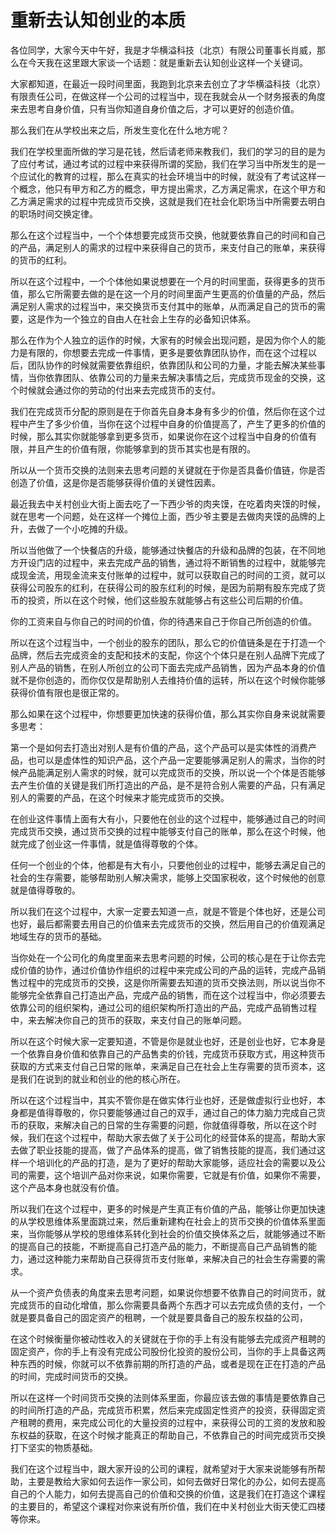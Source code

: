 # 重新去认知创业的本质

各位同学，大家今天中午好，我是才华横溢科技（北京）有限公司董事长肖威，那么在今天我在这里跟大家谈一个话题：就是重新去认知创业这样一个关键词。

大家都知道，在最近一段时间里面，我跑到北京来去创立了才华横溢科技（北京）有限责任公司，在做这样一个公司的过程当中，现在我就会从一个财务报表的角度来去思考自身价值，只有当你知道自身价值之后，才可以更好的创造价值。

那么我们在从学校出来之后，所发生变化在什么地方呢？

我们在学校里面所做的学习是花钱，然后请老师来教我们，我们的学习的目的是为了应付考试，通过考试的过程中来获得所谓的奖励，我们在学习当中所发生的是一个应试化的教育的过程，那么在真实的社会环境当中的时候，就没有了考试这样一个概念，他只有甲方和乙方的概念，甲方提出需求，乙方满足需求，在这个甲方和乙方满足需求的过程中完成货币交换，这就是我们在社会化职场当中所需要去明白的职场时间交换定律。

那么在这个过程当中，一个个体想要完成货币交换，他就要依靠自己的时间和自己的产品，满足别人的需求的过程中来获得自己的货币，来支付自己的账单，来获得的货币的红利。

所以在这个过程中，一个个体他如果说想要在一个月的时间里面，获得更多的货币值，那么它所需要去做的是在这一个月的时间里面产生更高的价值量的产品，然后满足别人需求的过程当中，来交换货币支付其中的账单，从而满足自己的货币的需要，这是作为一个独立的自由人在社会上生存的必备知识体系。

那么在作为个人独立的运作的时候，大家有的时候会出现问题，是因为你个人的能力是有限的，你想要去完成一件事情，更多是要依靠团队协作，而在这个过程以后，团队协作的时候就需要依靠组织，依靠团队和公司的力量，才能去解决某些事情，当你依靠团队、依靠公司的力量来去解决事情之后，完成货币现金的交换，这个时候就会通过你的劳动的付出来去完成货币的支付。

我们在完成货币分配的原则是在于你首先自身本身有多少的价值，然后你在这个过程中产生了多少价值，当你在这个过程中自身的价值提高了，产生了更多的价值的时候，那么其实你就能够拿到更多货币，如果说你在这个过程当中自身的价值有限，并且产生的价值有限，你能够拿到的货币其实也是有限的。

所以从一个货币交换的法则来去思考问题的关键就在于你是否具备价值链，你是否创造了价值，这是你是否能够获得价值的关键性因素。

最近我去中关村创业大街上面去吃了一下西少爷的肉夹馍，在吃着肉夹馍的时候，就在思考一个问题，处在这样一个摊位上面，西少爷主要是去做肉夹馍的品牌的上升，去做了一个小吃摊的升级。

所以当他做了一个快餐店的升级，能够通过快餐店的升级和品牌的包装，在不同地方开设门店的过程中，来去完成产品的销售，通过将不断销售的过程中，就能够完成现金流，用现金流来支付账单的过程中，就可以获取自己的时间的工资，就可以获得公司股东的红利，在获得公司的股东红利的时候，是因为前期有股东完成了货币的投资，所以在这个时候，他们这些股东就能够占有这些公司后期的价值。

你的工资来自与你自己的时间的价值，你的待遇来自己于你自己所创造的价值。

所以在这个过程当中，一个创业的股东的团队，那么它的价值链条是在于打造一个品牌，然后去完成资金的支配和技术的支配，你这个个体只是在别人品牌下完成了别人产品的销售，在别人所创立的公司下面去完成产品销售，因为产品本身的价值就不是你创造的，而你仅仅是帮助别人去维持价值的运转，所以在这个时候你能够获得价值有限也是很正常的。

那么如果在这个过程中，你想要更加快速的获得价值，那么其实你自身来说就需要多思考：

第一个是如何去打造出对别人是有价值的产品，这个产品可以是实体性的消费产品，也可以是虚体性的知识产品，这个产品一定要能够满足别人的需求，当你的时候产品能满足别人需求的时候，就可以完成货币的交换，所以说一个个体是否能够去产生价值的关键是我们所打造出的产品，是不是符合别人需要的产品，只有满足别人的需要的产品，在这个时候来才能完成货币的交换。

在创业这件事情上面有大有小，只要他在创业的这个过程中，能够通过自己的时间完成货币交换，通过货币交换的过程中能够支付自己的账单，那么在这个时候，他就完成了创业这一件事情，就是值得尊敬的个体。

任何一个创业的个体，他都是有大有小，只要他创业的过程中，能够去满足自己的社会的生存需要，能够帮助别人解决需求，能够上交国家税收，这个时候他的创意就是值得尊敬的。

所以我们在这个过程中，大家一定要去知道一点，就是不管是个体也好，还是公司也好，最后都需要去用自己的价值来去完成货币的交换，然后用自己的价值观满足地域生存的货币的基础。

当你处在一个公司化的角度里面来去思考问题的时候，公司的核心是在于让你去完成价值的协作，通过价值协作组织的过程中来完成公司的产品的运转，完成产品销售过程中的完成货币的交换，这是你所需要去知道的货币交换法则，所以说当你不能够完全依靠自己打造出产品，完成产品的销售，而在这个过程当中，你必须要去依靠公司的组织架构，通过公司的组织架构所打造出的产品，完成产品销售过程中，来去解决你自己的货币的获取，来支付自己的账单问题。

所以在这个时候大家一定要知道，不管是你是就业也好，还是创业也好，它本身是一个依靠自身价值和依靠自己的产品售卖的价钱，完成货币获取方式，用这种货币获取的方式来支付自己日常的账单，来满足自己在社会上生存需要的货币资本，这是我们在说到的就业和创业的他的核心所在。

所以在这个过程当中，其实不管你是在做实体行业也好，还是做虚拟行业也好，本身都是值得尊敬的，你只要能够通过自己的双手，通过自己的体力脑力完成自己货币的获取，来解决自己的日常的生存需要的问题，你就值得尊敬，所以在这个时候，我们在这个过程中，帮助大家去做了关于公司化的经营体系的提高，帮助大家去做了职业技能的提高，做了产品体系的提高，做了销售技能的提高，我们通过这样一个培训化的产品的打造，是为了更好的帮助大家能够，适应社会的需要以及公司的需要，这个培训产品对你来说，如果你需要，它就是有价值，如果你不需要，这个产品本身也就没有价值。

所以我们在这个过程中，更多的时候是产生真正有价值的产品，能够让你更加快速的从学校思维体系里面跳过来，然后重新建构在社会上的货币交换的价值体系里面来，当你能够从学校的思维体系转化到社会的价值交换体系之后，就能够通过不断的提高自己的技能，不断提高自己打造产品的能力，不断提高自己产品销售的能力，通过这种能力来帮助自己获得货币支付账单，来解决自己的社会生存需要的需求。

从一个资产负债表的角度来去思考问题，如果说你想要不依靠自己的时间货币，就完成货币的自动化增值，那么你需要具备两个东西才可以去完成负债的支付，一个就是要具备自己的固定资产的租聘，一个就是要具备自己的股东权益的公司，

在这个时候衡量你被动性收入的关键就在于你的手上有没有能够去完成资产租聘的固定资产，你的手上有没有完成公司股份化投资的股份公司，当你的手上具备这两种东西的时候，你就可以不依靠前期的所打造的产品，或者是现在正在打造的产品的时间，完成时间货币的交换。

所以在这样一个时间货币交换的法则体系里面，你最应该去做的事情是要依靠自己的时间所打造的产品，完成货币积累，然后来完成固定性资产的投资，获得固定资产租聘的费用，来完成公司化的大量投资的过程中，来获得公司的工资的发放和股东权益的获取，在这个时候才能真正的帮助自己，不依靠自己的时间完成货币交换打下坚实的物质基础。

我们在这个过程当中，跟大家开设的公司的课程，就希望对于大家来说能够有所帮助，主要是教给大家如何去运作一家公司，如何去做好日常化的办公，如何去提高自己的个人能力，如何去提高自己的价值和交换的价值，这是我们在打造这个课程的主要目的，希望这个课程对你来说有所价值，我们在中关村创业大街天使汇四楼等你来。

